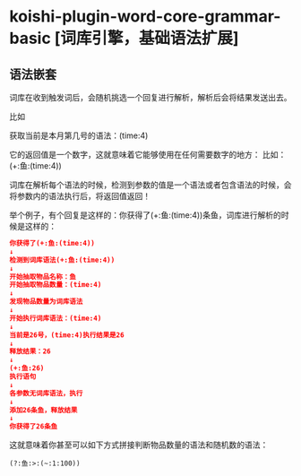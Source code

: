 # koishi-plugin-word-core-grammar-basic [词库引擎，基础语法扩展]

## 语法嵌套

词库在收到触发词后，会随机挑选一个回复进行解析，解析后会将结果发送出去。

比如

获取当前是本月第几号的语法：(time:4)

它的返回值是一个数字，这就意味着它能够使用在任何需要数字的地方：
比如：(+:鱼:(time:4))

词库在解析每个语法的时候，检测到参数的值是一个语法或者包含语法的时候，会将参数内的语法执行后，将返回值返回！

举个例子，有个回复是这样的：你获得了(+:鱼:(time:4))条鱼，词库进行解析的时候是这样的：

```json
你获得了(+:鱼:(time:4))
↓
检测到词库语法(+:鱼:(time:4))
↓
开始抽取物品名称：鱼
开始抽取物品数量：(time:4)
↓
发现物品数量为词库语法
↓
开始执行词库语法：(time:4)
↓
当前是26号，(time:4)执行结果是26
↓
释放结果：26
↓
(+:鱼:26)
执行语句
↓
各参数无词库语法，执行
↓
添加26条鱼，释放结果
↓
你获得了26条鱼
```

这就意味着你甚至可以如下方式拼接判断物品数量的语法和随机数的语法：

`(?:鱼:>:(~:1:100))`
